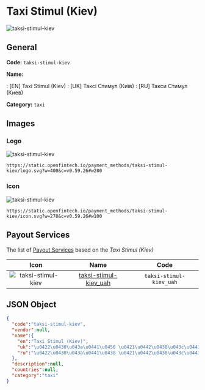
# Taxi Stimul (Kiev) 
![taksi-stimul-kiev](https://static.openfintech.io/payment_methods/taksi-stimul-kiev/logo.svg?w=400&c=v0.59.26#w200)  

## General 
**Code:** `taksi-stimul-kiev` 
 
**Name:** 
 
:	[EN] Taxi Stimul (Kiev) 
:	[UK] Таксі Стимул (Київ) 
:	[RU] Такси Стимул (Киев) 
 
**Category:** `taxi` 
 

## Images 

### Logo 
![taksi-stimul-kiev](https://static.openfintech.io/payment_methods/taksi-stimul-kiev/logo.svg?w=400&c=v0.59.26#w200)  

```
https://static.openfintech.io/payment_methods/taksi-stimul-kiev/logo.svg?w=400&c=v0.59.26#w200
```  

### Icon 
![taksi-stimul-kiev](https://static.openfintech.io/payment_methods/taksi-stimul-kiev/icon.svg?w=278&c=v0.59.26#w100)  

```
https://static.openfintech.io/payment_methods/taksi-stimul-kiev/icon.svg?w=278&c=v0.59.26#w100
```  

## Payout Services 
 
The list of [Payout Services](/payout-services/) based on the _Taxi Stimul (Kiev)_ 

|Icon|Name|Code| 
|:---:|:---:|:---:| 
|![taksi-stimul-kiev](https://static.openfintech.io/payout_methods/taksi-stimul-kiev/icon.png?w=278&c=v0.59.26#w40) |[taksi-stimul-kiev_uah](/payout-services/taksi-stimul-kiev_uah/)|`taksi-stimul-kiev_uah`| 
 

## JSON Object 

```json
{
  "code":"taksi-stimul-kiev",
  "vendor":null,
  "name":{
    "en":"Taxi Stimul (Kiev)",
    "uk":"\u0422\u0430\u043a\u0441\u0456 \u0421\u0442\u0438\u043c\u0443\u043b (\u041a\u0438\u0457\u0432)",
    "ru":"\u0422\u0430\u043a\u0441\u0438 \u0421\u0442\u0438\u043c\u0443\u043b (\u041a\u0438\u0435\u0432)"
  },
  "description":null,
  "countries":null,
  "category":"taxi"
}
```  
